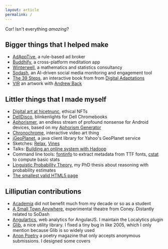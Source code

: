 ```yaml
---
layout: article
permalink: /
---
```


Cor! Isn't everything _amazing_?

## Bigger things that I helped make

- [AdAppTive](http://www.redfoxmedia.co/), a rule-based ad broker
- [Buddhify](http://buddhify.com/), a cross-platform meditation app
- [Winterwell](http://www.winterwell.com), a mathematics and statistics consultancy
- [Sodash](http://sodash.com), an AI-driven social media monitoring and engagement tool
- [The 39 Steps](http://thestorymechanics.com/digital-adaptations/the-thirty-nine-steps/), an interactive book from from [Digital Adaptations](http://thestorymechanics.com/digital-adaptations/)
- [VIR](http://andrewback.net/works/VIR) an artwork with [Andrew Back](http://andrewback.net)

<!--
- [Devbot](https://www.google.co.uk/?#q=devbot+edinburgh+robotics), now defunct full stack robotics toolkit
- [Ginsberg](https://www.youtube.com/watch?app=desktop&v=3pB5GwO93W8&list=PLB5B179D13EDCCA7A&index=68), now defunct place to track your emotional and physical wellbeing
-->

## Littler things that I made myself

- [Digital art at hicetnunc](https://www.hicetnunc.xyz/tz/tz1LGa2ePYGgWuxKF9z4Ps341N1M4xuUm6Nb), ethical NFTs
- [DellDisco](https://chrome.google.com/webstore/detail/delldisco/afklhpnabnbhaommppgieeaaphdekbjk?hl=en-GB), blinkenlights for Dell Chromebooks
- [Aphorismer](https://play.google.com/store/apps/details?id=com.joehalliwell.aphorismer), an endless stream of profound nonsense for Android devices, based on my [Aphorism Generator](aphorisms.html)
- [Chronochrome](http://www.joehalliwell.com/chronochrome), interactive video art thing
- [jGeoPlanet](http://joehalliwell.com/jGeoPlanet/), a java client library for Yahoo's GeoPlanet service
- Sketches: [Relax](relax.html), [Vines](sketch/vines.html)
- Talks: [Building an online system with Hadoop](online-hadoop/index.html)
- Command line tools: [fontinfo](https://github.com/joehalliwell/fontinfo) to extract metadata from TTF fonts, [cstat](https://github.com/joehalliwell/cstat) to compute basic stats
- [Linguistic Probability Theory](thesis.pdf), my PhD thesis about reasoning with probability estimates
- [The smallest valid HTML5 page](view-source:http://www.joehalliwell.com/blank.html)

## Lilliputian contributions

- [Academia](https://scholar.google.co.uk/scholar?q=%22Joe+Halliwell%22&btnG=&hl=en&as_sdt=0%2C5) did not benefit much from my decade or so as a student
- [A Small Town Anywhere](http://coneyhq.org/2012/01/21/a-small-town-anywhere-2/), experimental theatre from Coney. Distantly related to SoDash
- [Angulartics](http://angulartics.github.io/), web analytics for AngularJS. I maintain the Localytics plugin
- [Glib](https://developer.gnome.org/glib/stable/), a nice utility library. I fixed a tiny bug in like 2005, which I only mention because Glib is so widely used
- [Anon Poetry](http://anonpoetrymagazine.tumblr.com/) a poetry magazine that only accepts anonymous submissions. I designed some covers

